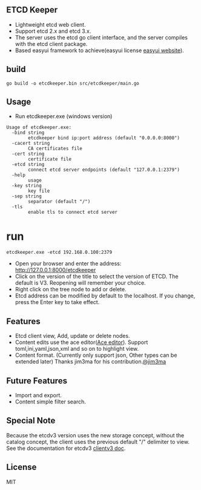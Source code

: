 ## ETCD Keeper
* Lightweight etcd web client.
* Support etcd 2.x and etcd 3.x.
* The server uses the etcd go client interface, and the server compiles with the etcd client package.
* Based easyui framework to achieve(easyui license [easyui website](http://www.jeasyui.com)).

## build
```
go build -o etcdkeeper.bin src/etcdkeeper/main.go
```

## Usage
* Run etcdkeeper.exe (windows version)
```
Usage of etcdkeeper.exe:
  -bind string
        etcdkeeper bind ip:port address (default "0.0.0.0:8000")
  -cacert string
        CA certificates file
  -cert string
        certificate file
  -etcd string
        connect etcd server endpoints (default "127.0.0.1:2379")
  -help
        usage
  -key string
        key file
  -sep string
        separator (default "/")
  -tls
        enable tls to connect etcd server
```

# run
```
etcdkeeper.exe -etcd 192.168.0.100:2379
```

* Open your browser and enter the address: http://127.0.0.1:8000/etcdkeeper
* Click on the version of the title to select the version of ETCD. The default is V3. Reopening will remember your choice.
* Right click on the tree node to add or delete.
* Etcd address can be modified by default to the localhost. If you change, press the Enter key to take effect.

## Features
* Etcd client view, Add, update or delete nodes.
* Content edits use the ace editor([Ace editor](https://ace.c9.io)). Support toml,ini,yaml,json,xml and so on to highlight view.
* Content format. (Currently only support json, Other types can be extended later) Thanks jim3ma for his contribution.[@jim3ma]( https://github.com/jim3ma)

## Future Features
* Import and export.
* Content simple filter search.

## Special Note
Because the etcdv3 version uses the new storage concept, without the catalog concept, the client uses the previous default "/" delimiter to view. See the documentation for etcdv3 [clientv3 doc](https://godoc.org/github.com/coreos/etcd/clientv3).

## License
MIT
